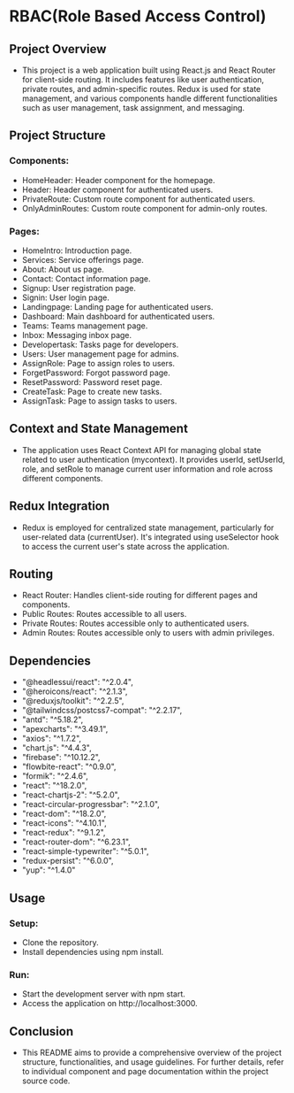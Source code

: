 # RBAC(Role Based Access Control)
## Project Overview
- This project is a web application built using React.js and React Router for client-side routing. It includes features like user authentication, private routes, and admin-specific routes. Redux is used for state management, and various components handle different functionalities such as user management, task assignment, and messaging.
## Project Structure
### Components:
- HomeHeader: Header component for the homepage.
- Header: Header component for authenticated users.
- PrivateRoute: Custom route component for authenticated users.
- OnlyAdminRoutes: Custom route component for admin-only routes. 
### Pages:
- HomeIntro: Introduction page.
- Services: Service offerings page.
- About: About us page.
- Contact: Contact information page.
- Signup: User registration page.
- Signin: User login page.
- Landingpage: Landing page for authenticated users.
- Dashboard: Main dashboard for authenticated users.
- Teams: Teams management page.
- Inbox: Messaging inbox page.
- Developertask: Tasks page for developers.
- Users: User management page for admins.
- AssignRole: Page to assign roles to users.
- ForgetPassword: Forgot password page.
- ResetPassword: Password reset page.
- CreateTask: Page to create new tasks.
- AssignTask: Page to assign tasks to users.
## Context and State Management
- The application uses React Context API for managing global state related to user authentication (mycontext). It provides userId, setUserId, role, and setRole to manage current user information and role across different components.
## Redux Integration
- Redux is employed for centralized state management, particularly for user-related data (currentUser). It's integrated using useSelector hook to access the current user's state across the application.
## Routing
- React Router: Handles client-side routing for different pages and components.
- Public Routes: Routes accessible to all users.
- Private Routes: Routes accessible only to authenticated users.
- Admin Routes: Routes accessible only to users with admin privileges.
## Dependencies
- "@headlessui/react": "^2.0.4",
- "@heroicons/react": "^2.1.3",
- "@reduxjs/toolkit": "^2.2.5",
- "@tailwindcss/postcss7-compat": "^2.2.17",
- "antd": "^5.18.2",
- "apexcharts": "^3.49.1",
- "axios": "^1.7.2",
- "chart.js": "^4.4.3",
- "firebase": "^10.12.2",
- "flowbite-react": "^0.9.0",
- "formik": "^2.4.6",
- "react": "^18.2.0",
- "react-chartjs-2": "^5.2.0",
- "react-circular-progressbar": "^2.1.0",
- "react-dom": "^18.2.0",
- "react-icons": "^4.10.1",
- "react-redux": "^9.1.2",
- "react-router-dom": "^6.23.1",
- "react-simple-typewriter": "^5.0.1",
- "redux-persist": "^6.0.0",
- "yup": "^1.4.0"

## Usage
### Setup:
 - Clone the repository.
 - Install dependencies using npm install.
### Run:
 - Start the development server with npm start.
 - Access the application on http://localhost:3000.
## Conclusion
 - This README aims to provide a comprehensive overview of the project structure, functionalities, and usage guidelines. For further details, refer to individual component and page documentation within the project source code.